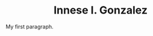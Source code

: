 <!DOCTYPE html>
<html>
<head>
<style>

h1 {text-align: center; font-family: sans-serif}

</style>
<title>Portfolio Homepage</title>
</head>
<body>

<h1 align = "center">Innese I. Gonzalez</h1>
<p>My first paragraph.</p>

</body>
</html>
